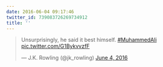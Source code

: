 ```yaml
---
date: 2016-06-04 09:17:46
twitter_id: 739083726269734912
title: ''
---
```


<blockquote class="twitter-tweet"><p lang="en" dir="ltr">Unsurprisingly, he said it best himself. <a href="https://twitter.com/hashtag/MuhammedAli?src=hash&amp;ref_src=twsrc%5Etfw">#MuhammedAli</a> <a href="https://t.co/G1BykvvzfF">pic.twitter.com/G1BykvvzfF</a></p>&mdash; J.K. Rowling (@jk_rowling) <a href="https://twitter.com/jk_rowling/status/739029528413143040?ref_src=twsrc%5Etfw">June 4, 2016</a></blockquote>
<script async src="https://platform.twitter.com/widgets.js" charset="utf-8"></script>
